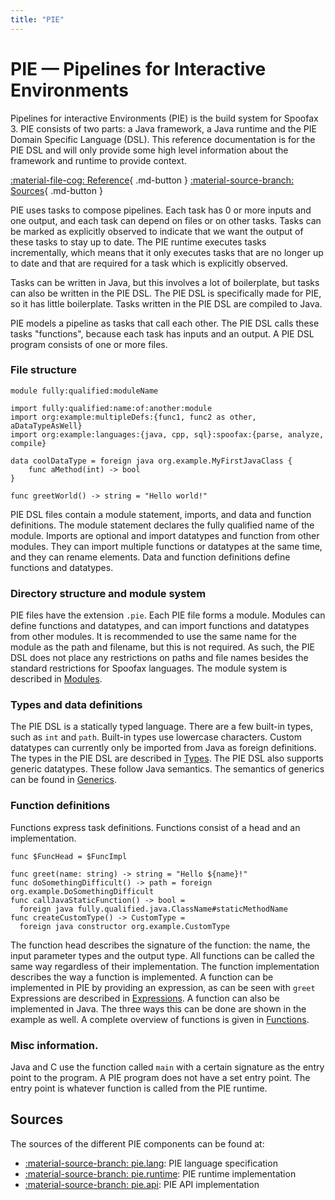 ```yaml
---
title: "PIE"
---
```

# PIE — Pipelines for Interactive Environments
Pipelines for interactive Environments (PIE) is the build system for Spoofax 3.  PIE consists of two parts: a Java framework, a Java runtime and the PIE Domain Specific Language (DSL).  This reference documentation is for the PIE DSL and will only provide some high level information about the framework and runtime to provide context.

<!-- [:material-message-question: How-tos](../../howtos/){ .md-button } -->
[:material-file-cog: Reference](../../references/pie/index.md){ .md-button }
[:material-source-branch: Sources](#sources){ .md-button }

PIE uses tasks to compose pipelines.  Each task has 0 or more inputs and one output, and each task can depend on files or on other tasks.  Tasks can be marked as explicitly observed to indicate that we want the output of these tasks to stay up to date.  The PIE runtime executes tasks incrementally, which means that it only executes tasks that are no longer up to date and that are required for a task which is explicitly observed.

Tasks can be written in Java, but this involves a lot of boilerplate, but tasks can also be written in the PIE DSL.
The PIE DSL is specifically made for PIE, so it has little boilerplate.  Tasks written in the PIE DSL are compiled to Java.

PIE models a pipeline as tasks that call each other.  The PIE DSL calls these tasks "functions", because each task has inputs and an output.  A PIE DSL program consists of one or more files.


### File structure

```
module fully:qualified:moduleName

import fully:qualified:name:of:another:module
import org:example:multipleDefs:{func1, func2 as other, aDataTypeAsWell}
import org:example:languages:{java, cpp, sql}:spoofax:{parse, analyze, compile}

data coolDataType = foreign java org.example.MyFirstJavaClass {
    func aMethod(int) -> bool
}

func greetWorld() -> string = "Hello world!"
```

PIE DSL files contain a module statement, imports, and data and function definitions.
The module statement declares the fully qualified name of the module.
Imports are optional and import datatypes and function from other modules.
They can import multiple functions or datatypes at the same time, and they can rename elements.
Data and function definitions define functions and datatypes.


### Directory structure and module system

PIE files have the extension `.pie`.
Each PIE file forms a module.
Modules can define functions and datatypes, and can import functions and datatypes from other modules.
It is recommended to use the same name for the module as the path and filename, but this is not required.
As such, the PIE DSL does not place any restrictions on paths and file names besides the standard restrictions for Spoofax languages. 
The module system is described in [Modules](modules/).


### Types and data definitions

The PIE DSL is a statically typed language.
There are a few built-in types, such as `int` and `path`.
Built-in types use lowercase characters.
Custom datatypes can currently only be imported from Java as foreign definitions.
The types in the PIE DSL are described in [Types](types/).
The PIE DSL also supports generic datatypes.
These follow Java semantics.
The semantics of generics can be found in [Generics](generics/).


### Function definitions

Functions express task definitions.
Functions consist of a head and an implementation.

```
func $FuncHead = $FuncImpl

func greet(name: string) -> string = "Hello ${name}!"
func doSomethingDifficult() -> path = foreign org.example.DoSomethingDifficult
func callJavaStaticFunction() -> bool =
  foreign java fully.qualified.java.ClassName#staticMethodName
func createCustomType() -> CustomType =
  foreign java constructor org.example.CustomType
```

The function head describes the signature of the function: the name, the input parameter types and the output type.
All functions can be called the same way regardless of their implementation.
The function implementation describes the way a function is implemented.
A function can be implemented in PIE by providing an expression, as can be seen with `greet`
Expressions are described in [Expressions](expressions/).
A function can also be implemented in Java.
The three ways this can be done are shown in the example as well.
A complete overview of functions is given in [Functions](functions/).


### Misc information.

Java and C use the function called `main` with a certain signature as the entry point to the program.
A PIE program does not have a set entry point.
The entry point is whatever function is called from the PIE runtime.


## Sources
The sources of the different PIE components can be found at:

- [:material-source-branch: pie.lang](https://github.com/metaborg/pie/tree/develop/lang/lang): PIE language specification
- [:material-source-branch: pie.runtime](https://github.com/metaborg/pie/tree/develop/core/runtime): PIE runtime implementation
- [:material-source-branch: pie.api](https://github.com/metaborg/pie/tree/develop/core/api): PIE API implementation
